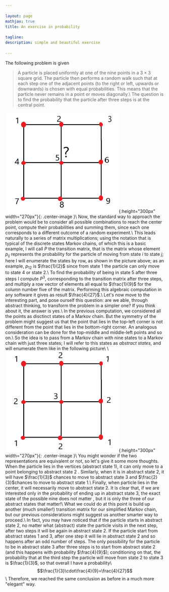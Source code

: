 ```yaml
---

layout: page
mathjax: true
title: An exercise in probability

tagline:
description: simple and beautiful exercise

---
```


The following problem is given
>A particle is placed uniformly at one of the nine points in a $3\times3$ square grid. The particle then
>performs a random walk such that at each step one of the adjacent points (to the right or left, upwards
>or downwards) is chosen with equal probabilities. This means that the particle never remains in a point
>or moves diagonally.\\
>The question is to find the probability that the particle after three steps is at the central point.


![3x3=9](../img/3x3grid.png){:height="300px" width="270px"}{: .center-image }\\
Now, the standard way to approach the problem would be to consider all possible combinations to reach
the center point, compute their probabilities and summing them, since each one corresponds to a different
outcome of a random experiment.\\
This leads naturally to a series of matrix multiplications; using the notation that is typical
of the discrete states Markov chains, of which this is a basic example, I will call $P$ the transition matrix,
that is the matrix whose element $p_{ij}$ represents the probability for the particle of moving from
state $i$ to state $j$; here I will enumerate the states
by row, as shown in the picture above; as an example, $p_{12}$ is $\frac{1}{2}$ since from state $1$ the particle
can only move to state $4$ or state $2$.\\
To find the probability of being in state $5$ after three steps I compute $P^3$, corresponding to the transition 
matrix after three steps, and multiply a row vector of elements all equal to $\frac{1}{9}$ for
the column number five of the
matrix. Performing this algebraic computation in any software it gives as result $\frac{4}{27}$.\\
Let's now move to the interesting part, and pose ourself this question:
are we able, through abstract thinking, to transform the problem
in a simpler one? If you think about it, the answer is yes.\\
In the previous computation, we considered all the points as disctinct states of a Markov chain.
But the symmetry of the problem might suggest us that the point that lies in the top-left corner is not
different from the point that lies in the bottom-right corner. An analogous consideration can be done
for the top-middle and middle-left points and so on.\\
So the idea is to pass from a Markov chain with nine states to a Markov chain with just three states;
I will refer to this states as *abstract states*, and will enumerate them like in the following picture\\
\\
![3x3](../img/3x3grid2.png){:height="300px" width="270px"}{: .center-image }\\
You might wonder if the two representations are equivalent or not, so let's give it some more thoughts.
When the particle lies in the vertices (abstract state $1$), it can
only move to a point belonging to abstract state $2$ . Similarly, when it
is in abstract state $2$, it will have $\frac{1}{3}$ chances to move to abstract state $3$
and $\frac{2}{3}$chances to move to abstract state $1$.\\
Finally, when particle lies in the center, it will necessarily move to abstract state $2$.
It is clear that, if we are interested only in the probability of ending up in abstract state $3$, the exact
state of the possible nine does not matter , but it is only the three of our abstract states that matter!\\
What we could do at this point is build up another (much smaller!) transition matrix for
our simplified Markov chain, but our previous considerations might suggest us another smarter way
to proceed.\\
In fact, you may have noticed that if the particle starts in abstract
state $2$, no matter what (abstract) state the particle visits in the next step, after two steps it will be
again in abstract state $2$. If the particle start from abstract states $1$ and $3$, after one step it will lie in
abstract state $2$ and so happens after an odd number of steps. The only possibility for the particle to be
in abstract state $3$ after
three steps is to start from abstract state $2$ (and this happens with probability $\frac{4}{9}$); conditioning on that, the probability
that at the third step the particle will move from state $2$ to state $3$ is $\frac{1}{3}$, so that overall I have a probability\\
$$\frac{1}{3}\cdot\frac{4}{9}=\frac{4}{27}$$\\
Therefore, we reached the same conclusion as before in a much more "elegant" way.

